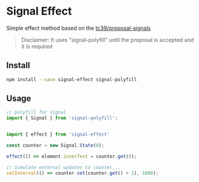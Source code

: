 # Signal Effect

Simple effect method based on the [tc39/proposal-signals](https://github.com/tc39/proposal-signals)

> Disclaimer: It uses "signal-polyfill" until the proposal is accepted and it is required

## Install

```bash
npm install --save signal-effect signal-polyfill
```

## Usage

```js
// polyfill for signal
import { Signal } from 'signal-polyfill';


import { effect } from 'signal-effect'

const counter = new Signal.State(0);

effect(() => element.innerText = counter.get());

// Simulate external updates to counter...
setInterval(() => counter.set(counter.get() + 1), 1000);
```